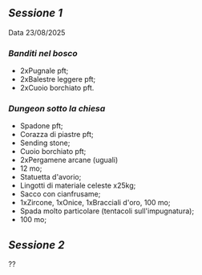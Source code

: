 ## *Sessione 1*

Data 23/08/2025

### *Banditi nel bosco*

* 2xPugnale pft;
* 2xBalestre leggere pft;
* 2xCuoio borchiato pft.

### *Dungeon sotto la chiesa*

* Spadone pft;
* Corazza di piastre pft;
* Sending stone;
* Cuoio borchiato pft;
* 2xPergamene arcane (uguali)
* 12 mo;
* Statuetta d'avorio;
* Lingotti di materiale celeste x25kg;
* Sacco con cianfrusame;
* 1xZircone, 1xOnice, 1xBracciali d'oro, 100 mo;
* Spada molto particolare (tentacoli sull'impugnatura);
* 100 mo;

## *Sessione 2*

??



